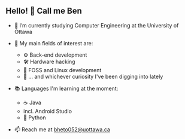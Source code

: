 ## Hello! 👋 Call me Ben
- 🏫 I’m currently studying Computer Engineering at the University of Ottawa
- 🔎 My main fields of interest are:
  
  - ⚙️ Back-end development
  - 🛠️ Hardware hacking
  - 🐧 FOSS and Linux development
  - 🔬 ... and whichever curiosity I've been digging into lately
  
- 📚 Languages I'm learning at the moment:
  - ☕ Java
   - incl. Android Studio
  - 🐍 Python

- 📫 Reach me at bheto052@uottawa.ca
